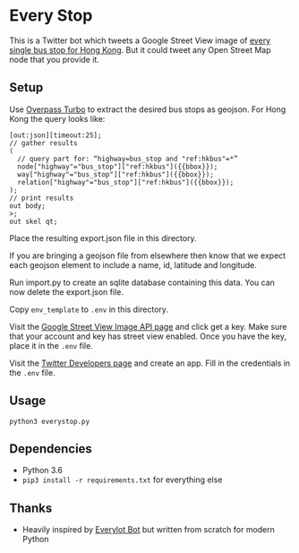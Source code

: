 # Every Stop

This is a Twitter bot which tweets a Google Street View image of [every single bus stop for Hong Kong](https://twitter.com/everystophk).  But it could tweet any Open Street Map node that you provide it.

## Setup

Use [Overpass Turbo](http://overpass-turbo.eu/) to extract the desired bus stops as geojson.  For Hong Kong the query looks like:

```
[out:json][timeout:25];
// gather results
(
  // query part for: “highway=bus_stop and "ref:hkbus"=*”
  node["highway"="bus_stop"]["ref:hkbus"]({{bbox}});
  way["highway"="bus_stop"]["ref:hkbus"]({{bbox}});
  relation["highway"="bus_stop"]["ref:hkbus"]({{bbox}});
);
// print results
out body;
>;
out skel qt;
```

Place the resulting export.json file in this directory.

If you are bringing a geojson file from elsewhere then know that we expect each geojson element to include a name, id, latitude and longitude.

Run import.py to create an sqlite database containing this data.  You can now delete the export.json file.

Copy `env_template` to `.env` in this directory.

Visit the [Google Street View Image API page](https://developers.google.com/maps/documentation/streetview/) and click get a key. Make sure that your account and key has street view enabled.  Once you have the key, place it in the `.env` file.

Visit the [Twitter Developers page](https://developer.twitter.com/en/apps) and create an app.  Fill in the credentials in the `.env` file.

## Usage

`python3 everystop.py`

## Dependencies

* Python 3.6
* `pip3 install -r requirements.txt` for everything else

## Thanks

* Heavily inspired by [Everylot Bot](https://github.com/fitnr/everylotbot) but written from scratch for modern Python